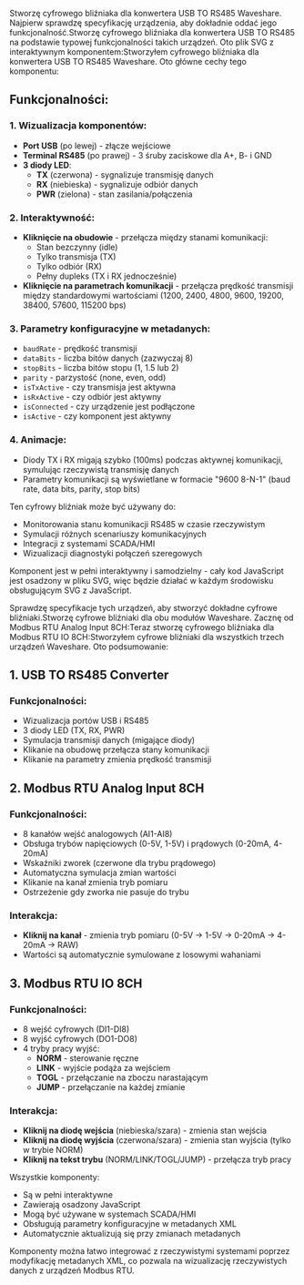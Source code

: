 Stworzę cyfrowego bliźniaka dla konwertera USB TO RS485 Waveshare. Najpierw sprawdzę specyfikację urządzenia, aby dokładnie oddać jego funkcjonalność.Stworzę cyfrowego bliźniaka dla konwertera USB TO RS485 na podstawie typowej funkcjonalności takich urządzeń. Oto plik SVG z interaktywnym komponentem:Stworzyłem cyfrowego bliźniaka dla konwertera USB TO RS485 Waveshare. Oto główne cechy tego komponentu:

## Funkcjonalności:

### 1. **Wizualizacja komponentów:**
- **Port USB** (po lewej) - złącze wejściowe
- **Terminal RS485** (po prawej) - 3 śruby zaciskowe dla A+, B- i GND
- **3 diody LED**:
    - **TX** (czerwona) - sygnalizuje transmisję danych
    - **RX** (niebieska) - sygnalizuje odbiór danych
    - **PWR** (zielona) - stan zasilania/połączenia

### 2. **Interaktywność:**
- **Kliknięcie na obudowie** - przełącza między stanami komunikacji:
    - Stan bezczynny (idle)
    - Tylko transmisja (TX)
    - Tylko odbiór (RX)
    - Pełny dupleks (TX i RX jednocześnie)
- **Kliknięcie na parametrach komunikacji** - przełącza prędkość transmisji między standardowymi wartościami (1200, 2400, 4800, 9600, 19200, 38400, 57600, 115200 bps)

### 3. **Parametry konfiguracyjne w metadanych:**
- `baudRate` - prędkość transmisji
- `dataBits` - liczba bitów danych (zazwyczaj 8)
- `stopBits` - liczba bitów stopu (1, 1.5 lub 2)
- `parity` - parzystość (none, even, odd)
- `isTxActive` - czy transmisja jest aktywna
- `isRxActive` - czy odbiór jest aktywny
- `isConnected` - czy urządzenie jest podłączone
- `isActive` - czy komponent jest aktywny

### 4. **Animacje:**
- Diody TX i RX migają szybko (100ms) podczas aktywnej komunikacji, symulując rzeczywistą transmisję danych
- Parametry komunikacji są wyświetlane w formacie "9600 8-N-1" (baud rate, data bits, parity, stop bits)

Ten cyfrowy bliźniak może być używany do:
- Monitorowania stanu komunikacji RS485 w czasie rzeczywistym
- Symulacji różnych scenariuszy komunikacyjnych
- Integracji z systemami SCADA/HMI
- Wizualizacji diagnostyki połączeń szeregowych

Komponent jest w pełni interaktywny i samodzielny - cały kod JavaScript jest osadzony w pliku SVG, więc będzie działać w każdym środowisku obsługującym SVG z JavaScript.


Sprawdzę specyfikacje tych urządzeń, aby stworzyć dokładne cyfrowe bliźniaki.Stworzę cyfrowe bliźniaki dla obu modułów Waveshare. Zacznę od Modbus RTU Analog Input 8CH:Teraz stworzę cyfrowego bliźniaka dla Modbus RTU IO 8CH:Stworzyłem cyfrowe bliźniaki dla wszystkich trzech urządzeń Waveshare. Oto podsumowanie:

## 1. **USB TO RS485 Converter**
### Funkcjonalności:
- Wizualizacja portów USB i RS485
- 3 diody LED (TX, RX, PWR)
- Symulacja transmisji danych (migające diody)
- Klikanie na obudowę przełącza stany komunikacji
- Klikanie na parametry zmienia prędkość transmisji

## 2. **Modbus RTU Analog Input 8CH**
### Funkcjonalności:
- 8 kanałów wejść analogowych (AI1-AI8)
- Obsługa trybów napięciowych (0-5V, 1-5V) i prądowych (0-20mA, 4-20mA)
- Wskaźniki zworek (czerwone dla trybu prądowego)
- Automatyczna symulacja zmian wartości
- Klikanie na kanał zmienia tryb pomiaru
- Ostrzeżenie gdy zworka nie pasuje do trybu

### Interakcja:
- **Kliknij na kanał** - zmienia tryb pomiaru (0-5V → 1-5V → 0-20mA → 4-20mA → RAW)
- Wartości są automatycznie symulowane z losowymi wahaniami

## 3. **Modbus RTU IO 8CH**
### Funkcjonalności:
- 8 wejść cyfrowych (DI1-DI8)
- 8 wyjść cyfrowych (DO1-DO8)
- 4 tryby pracy wyjść:
    - **NORM** - sterowanie ręczne
    - **LINK** - wyjście podąża za wejściem
    - **TOGL** - przełączanie na zboczu narastającym
    - **JUMP** - przełączanie na każdej zmianie

### Interakcja:
- **Kliknij na diodę wejścia** (niebieska/szara) - zmienia stan wejścia
- **Kliknij na diodę wyjścia** (czerwona/szara) - zmienia stan wyjścia (tylko w trybie NORM)
- **Kliknij na tekst trybu** (NORM/LINK/TOGL/JUMP) - przełącza tryb pracy

Wszystkie komponenty:
- Są w pełni interaktywne
- Zawierają osadzony JavaScript
- Mogą być używane w systemach SCADA/HMI
- Obsługują parametry konfiguracyjne w metadanych XML
- Automatycznie aktualizują się przy zmianach metadanych

Komponenty można łatwo integrować z rzeczywistymi systemami poprzez modyfikację metadanych XML, co pozwala na wizualizację rzeczywistych danych z urządzeń Modbus RTU.
